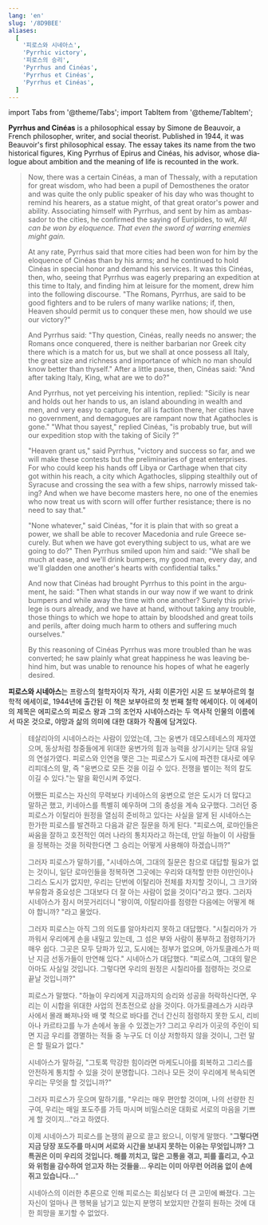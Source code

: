 ```yaml
---
lang: 'en'
slug: '/8D9BEE'
aliases:
  [
    '피로스와 시네아스',
    'Pyrrhic victory',
    '피로스의 승리',
    'Pyrrhus and Cinéas',
    'Pyrrhus et Cinéas',
    'Pyrrhus et Cinéas',
  ]
---
```


import Tabs from '@theme/Tabs';
import TabItem from '@theme/TabItem';

<Tabs groupId="lang" queryString>
<TabItem value="en" label="English 🇺🇸" lang="en-US" default>
<div lang="en-US">

**Pyrrhus and Cinéas** is a philosophical essay by Simone de Beauvoir, a French philosopher, writer, and social theorist. Published in 1944, it was Beauvoir's first philosophical essay. The essay takes its name from the two historical figures, King Pyrrhus of Epirus and Cinéas, his advisor, whose dialogue about ambition and the meaning of life is recounted in the work.

> Now, there was a certain Cinéas, a man of Thessaly, with a reputation for great wisdom, who had been a pupil of Demosthenes the orator and was quite the only public speaker of his day who was thought to remind his hearers, as a statue might, of that great orator's power and ability. Associating himself with Pyrrhus, and sent by him as ambassador to the cities, he confirmed the saying of Euripides, to wit, _All can be won by eloquence. That even the sword of warring enemies might gain._
>
> At any rate, Pyrrhus said that more cities had been won for him by the eloquence of Cinéas than by his arms; and he continued to hold Cinéas in special honor and demand his services. It was this Cinéas, then, who, seeing that Pyrrhus was eagerly preparing an expedition at this time to Italy, and finding him at leisure for the moment, drew him into the following discourse. "The Romans, Pyrrhus, are said to be good fighters and to be rulers of many warlike nations; if, then, Heaven should permit us to conquer these men, how should we use our victory?"
>
> And Pyrrhus said: "Thy question, Cinéas, really needs no answer; the Romans once conquered, there is neither barbarian nor Greek city there which is a match for us, but we shall at once possess all Italy, the great size and richness and importance of which no man should know better than thyself." After a little pause, then, Cinéas said: "And after taking Italy, King, what are we to do?"
>
> And Pyrrhus, not yet perceiving his intention, replied: "Sicily is near and holds out her hands to us, an island abounding in wealth and men, and very easy to capture, for all is faction there, her cities have no government, and demagogues are rampant now that Agathocles is gone." "What thou sayest," replied Cinéas, "is probably true, but will our expedition stop with the taking of Sicily ?"
>
> "Heaven grant us," said Pyrrhus, "victory and success so far, and we will make these contests but the preliminaries of great enterprises. For who could keep his hands off Libya or Carthage when that city got within his reach, a city which Agathocles, slipping stealthily out of Syracuse and crossing the sea with a few ships, narrowly missed taking? And when we have become masters here, no one of the enemies who now treat us with scorn will offer further resistance; there is no need to say that."
>
> "None whatever," said Cinéas, "for it is plain that with so great a power, we shall be able to recover Macedonia and rule Greece securely. But when we have got everything subject to us, what are we going to do?" Then Pyrrhus smiled upon him and said: "We shall be much at ease, and we'll drink bumpers, my good man, every day, and we'll gladden one another's hearts with confidential talks."
>
> And now that Cinéas had brought Pyrrhus to this point in the argument, he said: "Then what stands in our way now if we want to drink bumpers and while away the time with one another? Surely this privilege is ours already, and we have at hand, without taking any trouble, those things to which we hope to attain by bloodshed and great toils and perils, after doing much harm to others and suffering much ourselves."
>
> By this reasoning of Cinéas Pyrrhus was more troubled than he was converted; he saw plainly what great happiness he was leaving behind him, but was unable to renounce his hopes of what he eagerly desired.

</div>
</TabItem>

<TabItem value="ko" label="한국어 🇰🇷" lang="ko-KR">
<div lang="ko-KR">

**피로스와 시네아스**는 프랑스의 철학자이자 작가, 사회 이론가인 시몬 드 보부아르의 철학적 에세이로, 1944년에 출간된 이 책은 보부아르의 첫 번째 철학 에세이다. 이 에세이의 제목은 에피로스의 피로스 왕과 그의 조언자 시네아스라는 두 역사적 인물의 이름에서 따온 것으로, 야망과 삶의 의미에 대한 대화가 작품에 담겨있다.

> 테살리아의 시네아스라는 사람이 있었는데, 그는 웅변가 데모스테네스의 제자였으며, 동상처럼 청중들에게 위대한 웅변가의 힘과 능력을 상기시키는 당대 유일의 연설가였다. 피로스와 인연을 맺은 그는 피로스가 도시에 파견한 대사로 에우리피데스의 말, 즉 "웅변으로 모든 것을 이길 수 있다. 전쟁을 벌이는 적의 칼도 이길 수 있다."는 말을 확인시켜 주었다.
>
> 어쨌든 피로스는 자신의 무력보다 키네아스의 웅변으로 얻은 도시가 더 많다고 말하곤 했고, 키네아스를 특별히 예우하며 그의 충성을 계속 요구했다. 그러던 중 피로스가 이탈리아 원정을 열심히 준비하고 있다는 사실을 알게 된 시네아스는 한가한 피로스를 발견하고 다음과 같은 질문을 하게 된다. "피로스여, 로마인들은 싸움을 잘하고 호전적인 여러 나라의 통치자라고 하는데, 만일 하늘이 이 사람들을 정복하는 것을 허락한다면 그 승리는 어떻게 사용해야 하겠습니까?"
>
> 그러자 피로스가 말하기를, "시네아스여, 그대의 질문은 참으로 대답할 필요가 없는 것이니, 일단 로마인들을 정복하면 그곳에는 우리와 대적할 만한 야만인이나 그리스 도시가 없지만, 우리는 단번에 이탈리아 전체를 차지할 것이니, 그 크기와 부유함과 중요성은 그대보다 더 잘 아는 사람이 없을 것이다"라고 했다. 그러자 시네아스가 잠시 머뭇거리더니 "왕이여, 이탈리아를 점령한 다음에는 어떻게 해야 합니까? "라고 물었다.
>
> 그러자 피로스는 아직 그의 의도를 알아차리지 못하고 대답했다. "시칠리아가 가까워서 우리에게 손을 내밀고 있는데, 그 섬은 부와 사람이 풍부하고 점령하기가 매우 쉽다. 그곳은 모두 당파가 있고, 도시에는 정부가 없으며, 아가토클레스가 떠난 지금 선동가들이 만연해 있다." 시네아스가 대답했다. "피로스여, 그대의 말은 아마도 사실일 것입니다. 그렇다면 우리의 원정은 시칠리아를 점령하는 것으로 끝날 것입니까?"
>
> 피로스가 말했다. "하늘이 우리에게 지금까지의 승리와 성공을 허락하신다면, 우리는 이 시합을 위대한 사업의 전초전으로 삼을 것이다. 아가토클레스가 시라쿠사에서 몰래 빠져나와 배 몇 척으로 바다를 건너 간신히 점령하지 못한 도시, 리비아나 카르타고를 누가 손에서 놓을 수 있겠는가? 그리고 우리가 이곳의 주인이 되면 지금 우리를 경멸하는 적들 중 누구도 더 이상 저항하지 않을 것이니, 그런 말은 할 필요가 없다."
>
> 시네아스가 말하길, "그토록 막강한 힘이라면 마케도니아를 회복하고 그리스를 안전하게 통치할 수 있을 것이 분명합니다. 그러나 모든 것이 우리에게 복속되면 우리는 무엇을 할 것입니까?"
>
> 그러자 피로스가 웃으며 말하기를, "우리는 매우 편안할 것이며, 나의 선량한 친구여, 우리는 매일 포도주를 가득 마시며 비밀스러운 대화로 서로의 마음을 기쁘게 할 것이지..."라고 하였다.
>
> 이제 시네아스가 피로스를 논쟁의 끝으로 끌고 왔으니, 이렇게 말했다. "**그렇다면 지금 당장 포도주를 마시며 서로와 시간을 보내지 못하는 이유는 무엇입니까? 그 특권은 이미 우리의 것입니다. 해를 끼치고, 많은 고통을 겪고, 피를 흘리고, 수고와 위험을 감수하여 얻고자 하는 것들을... 우리는 이미 아무런 어려움 없이 손에 쥐고 있습니다...**"
>
> 시네아스의 이러한 추론으로 인해 피로스는 회심보다 더 큰 고민에 빠졌다. 그는 자신이 얼마나 큰 행복을 남기고 있는지 분명히 보았지만 간절히 원하는 것에 대한 희망을 포기할 수 없었다.

</div>
</TabItem>
</Tabs>
